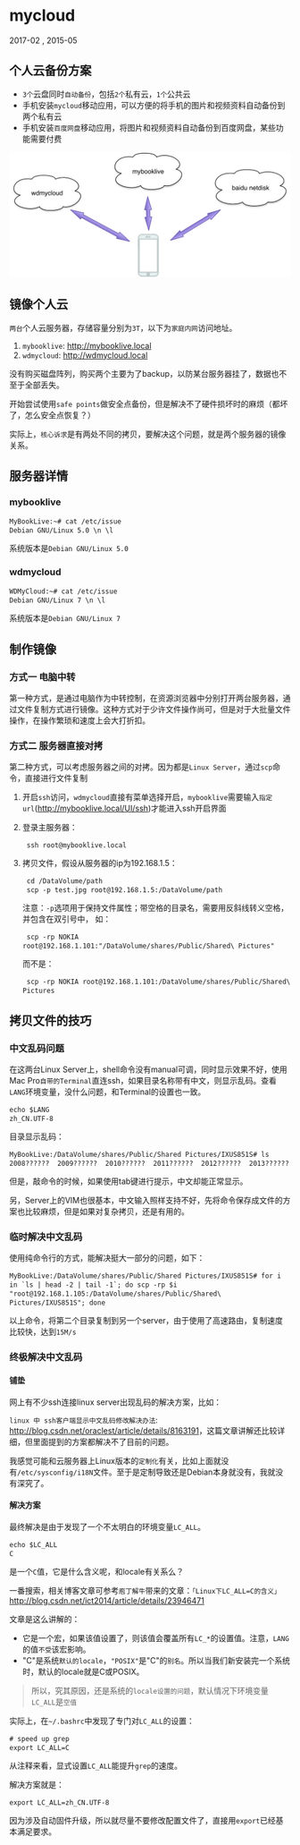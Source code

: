 # mycloud


2017-02
, 2015-05


## 个人云备份方案

* `3个`云盘同时`自动备份`，包括`2个`私有云，`1个`公共云
* 手机安装`mycloud`移动应用，可以方便的将手机的图片和视频资料自动备份到两个私有云
* 手机安装`百度网盘`移动应用，将图片和视频资料自动备份到百度网盘，某些功能需要付费

 <img src="./img/mycloud.png" style="max-height:300px">


## 镜像个人云

`两台`个人云服务器，存储容量分别为`3T`，以下为`家庭内网`访问地址。

1. `mybooklive`: <http://mybooklive.local>
2. `wdmycloud`: <http://wdmycloud.local>

没有购买磁盘阵列，购买两个主要为了backup，以防某台服务器挂了，数据也不至于全部丢失。

开始尝试使用`safe points`做安全点备份，但是解决不了硬件损坏时的麻烦（都坏了，怎么安全点恢复？）

实际上，`核心诉求`是有两处不同的拷贝，要解决这个问题，就是两个服务器的镜像关系。



## 服务器详情

### mybooklive

    MyBookLive:~# cat /etc/issue
    Debian GNU/Linux 5.0 \n \l

系统版本是`Debian GNU/Linux 5.0`


### wdmycloud

    WDMyCloud:~# cat /etc/issue
    Debian GNU/Linux 7 \n \l

系统版本是`Debian GNU/Linux 7`




## 制作镜像

### 方式一 电脑中转

第一种方式，是通过电脑作为中转控制，在资源浏览器中分别打开两台服务器，通过文件复制方式进行镜像。这种方式对于少许文件操作尚可，但是对于大批量文件操作，在操作繁琐和速度上会大打折扣。

### 方式二 服务器直接对拷

第二种方式，可以考虑服务器之间的对拷。因为都是`Linux Server`，通过`scp`命令，直接进行文件复制

1. 开启`ssh`访问，`wdmycloud`直接有菜单选择开启，`mybooklive`需要输入`指定url`(<http://mybooklive.local/UI/ssh>)才能进入ssh开启界面

2. 登录主服务器：

        ssh root@mybooklive.local

3. 拷贝文件，假设从服务器的ip为192.168.1.5：

        cd /DataVolume/path
        scp -p test.jpg root@192.168.1.5:/DataVolume/path

    注意：`-p`选项用于保持文件属性；带空格的目录名，需要用反斜线转义空格，并包含在双引号中， 如：

        scp -rp NOKIA root@192.168.1.101:"/DataVolume/shares/Public/Shared\ Pictures"

    而不是：

        scp -rp NOKIA root@192.168.1.101:/DataVolume/shares/Public/Shared\ Pictures


## 拷贝文件的技巧

### 中文乱码问题

在这两台Linux Server上，shell命令没有manual可调，同时显示效果不好，使用Mac Pro`自带的Terminal`直连ssh，如果目录名称带有中文，则显示乱码。查看`LANG`环境变量，没什么问题，和Terminal的设置也一致。

    echo $LANG
    zh_CN.UTF-8

目录显示乱码：

    MyBookLive:/DataVolume/shares/Public/Shared Pictures/IXUS851S# ls
    2008??????  2009??????  2010??????  2011??????  2012??????  2013??????

但是，敲命令的时候，如果使用tab键进行提示，中文却能正常显示。

另，Server上的VIM也很基本，中文输入照样支持不好，先将命令保存成文件的方案也比较麻烦，但是如果对复杂拷贝，还是有用的。



### 临时解决中文乱码

使用纯命令行的方式，能解决挺大一部分的问题，如下：

    MyBookLive:/DataVolume/shares/Public/Shared Pictures/IXUS851S# for i in `ls | head -2 | tail -1`; do scp -rp $i "root@192.168.1.105:/DataVolume/shares/Public/Shared\ Pictures/IXUS851S"; done

以上命令，将第二个目录复制到另一个server，由于使用了高速路由，复制速度比较快，达到`15M/s`


### 终极解决中文乱码

#### 铺垫

网上有不少ssh连接linux server出现乱码的解决方案，比如：

`linux 中 ssh客户端显示中文乱码修改解决办法`: <http://blog.csdn.net/oraclest/article/details/8163191>，这篇文章讲解还比较详细，但里面提到的方案都解决不了目前的问题。

我感觉可能和云服务器上Linux版本的`定制化`有关，比如上面就没有`/etc/sysconfig/i18N`文件。至于是定制导致还是Debian本身就没有，我就没有深究了。


#### 解决方案

最终解决是由于发现了一个不太明白的环境变量`LC_ALL`。

    echo $LC_ALL
    C

是一个`C`值，它是什么含义呢，和locale有关系么？

一番搜索，相关博客文章可参考`庖丁解牛`带来的文章：`「Linux下LC_ALL=C的含义」` <http://blog.csdn.net/ict2014/article/details/23946471>

文章是这么讲解的：

* 它是一个宏，如果该值设置了，则该值会覆盖所有`LC_*`的设置值。注意，`LANG`的值`不受`该宏影响。
* "C"是系统`默认的locale`，`"POSIX"`是"C"的`别名`。所以当我们新安装完一个系统时，默认的locale就是C或POSIX。 

> 所以，究其原因，还是系统的`locale设置的问题`，默认情况下环境变量`LC_ALL`是`空值`

实际上，在`~/.bashrc`中发现了专门对`LC_ALL`的设置：

    # speed up grep
    export LC_ALL=C

从注释来看，显式设置`LC_ALL`能提升`grep`的速度。

解决方案就是：

    export LC_ALL=zh_CN.UTF-8

因为涉及自动固件升级，所以就尽量不要修改配置文件了，直接用`export`已经基本满足要求。


